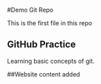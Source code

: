 #Demo Git Repo

This is the first file in this repo

## GitHub Practice 

Learning basic concepts of git.

##Website content added 
